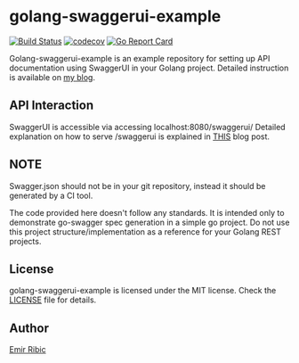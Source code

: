 # golang-swaggerui-example

[![Build Status](https://travis-ci.org/ribice/golang-swagger-ui-example.svg?branch=master)](https://travis-ci.org/ribice/golang-swaggerui-example)
[![codecov](https://codecov.io/gh/ribice/golang-swaggerui-example/branch/master/graph/badge.svg)](https://codecov.io/gh/ribice/golang-swaggerui-example)
[![Go Report Card](https://goreportcard.com/badge/github.com/ribice/golang-swaggerui-example)](https://goreportcard.com/report/github.com/ribice/golang-swaggerui-example)

Golang-swaggerui-example is an example repository for setting up API documentation using SwaggerUI in your Golang project. Detailed instruction is available on [my blog](https://ribice.ba/swagger-golang).

## API Interaction

SwaggerUI is accessible via accessing localhost:8080/swaggerui/
Detailed explanation on how to serve /swaggerui is explained in [THIS](https://www.ribice.ba/serving-swaggerui-golang/) blog post.

## NOTE

Swagger.json should not be in your git repository, instead it should be generated by a CI tool.

The code provided here doesn't follow any standards. It is intended only to demonstrate go-swagger spec generation in a simple go project.
Do not use this project structure/implementation as a reference for your Golang REST projects.

## License

golang-swaggerui-example is licensed under the MIT license. Check the [LICENSE](LICENSE.md) file for details.

## Author

[Emir Ribic](https://ribice.ba)